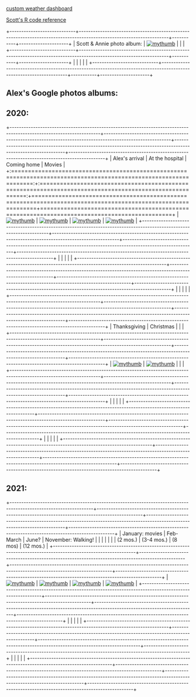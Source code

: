 [custom weather dashboard](docs/SRM_weather7.html)

[Scott's R code reference](docs/SRM_code.html)

+----------------------------+--------------------------------------------------------------------------------------------------------------------+-----------+---------------------+
| Scott & Annie photo album: | [![mythumb](images/Scott%20n%20Annie%20thm.jpg "Scott & Annie 2020")](https://photos.app.goo.gl/Lyh4CcWdFuuiufuv5) |           |                     |
+----------------------------+--------------------------------------------------------------------------------------------------------------------+-----------+---------------------+
|                            |                                                                                                                    |           |                     |
+----------------------------+--------------------------------------------------------------------------------------------------------------------+-----------+---------------------+

## Alex's Google photos albums:

## 2020:

+--------------------------------------------------------------------------------------------------------------------+----------------------------------------------------------------------------------------------------------+-------------------------------------------------------------------------------------------------------------+---------------------------------------------------------------------------------------------+
| Alex's arrival                                                                                                     | At the hospital                                                                                          | Coming home                                                                                                 | Movies                                                                                      |
+:==================================================================================================================:+:========================================================================================================:+=============================================================================================================+=============================================================================================+
| [![mythumb](images/introducing-alex-galen-marion_thm.jpg "Birthday")](https://photos.app.goo.gl/UsbqoToZ5JBLwnLX9) | [![mythumb](images/hospital_thm.jpg "At the hospital")](https://photos.app.goo.gl/Msw5y5udBryZNi338)     | [![mythumb](images/coming%20home%202%20thm.jpg "Coming home")](https://photos.app.goo.gl/KvWUrYm67uxNgAHp7) | [![mythumb](images/movies%20thm.png "Movies")](https://photos.app.goo.gl/4mnHxyz3WaqjsbZn9) |
+--------------------------------------------------------------------------------------------------------------------+----------------------------------------------------------------------------------------------------------+-------------------------------------------------------------------------------------------------------------+---------------------------------------------------------------------------------------------+
|                                                                                                                    |                                                                                                          |                                                                                                             |                                                                                             |
+--------------------------------------------------------------------------------------------------------------------+----------------------------------------------------------------------------------------------------------+-------------------------------------------------------------------------------------------------------------+---------------------------------------------------------------------------------------------+
|                                                                                                                    |                                                                                                          |                                                                                                             |                                                                                             |
+--------------------------------------------------------------------------------------------------------------------+----------------------------------------------------------------------------------------------------------+-------------------------------------------------------------------------------------------------------------+---------------------------------------------------------------------------------------------+
| Thanksgiving                                                                                                       | Christmas                                                                                                |                                                                                                             |                                                                                             |
+--------------------------------------------------------------------------------------------------------------------+----------------------------------------------------------------------------------------------------------+-------------------------------------------------------------------------------------------------------------+---------------------------------------------------------------------------------------------+
| [![mythumb](images/thanskgiving%20thm.jpg "Thanksgiving")](https://photos.app.goo.gl/9DxJhFJFUpnhJAe86)            | [![mythumb](images/christmas%20thm2.jpg "First Christmas")](https://photos.app.goo.gl/rDrpdgzfQ8Rj3SrD6) |                                                                                                             |                                                                                             |
+--------------------------------------------------------------------------------------------------------------------+----------------------------------------------------------------------------------------------------------+-------------------------------------------------------------------------------------------------------------+---------------------------------------------------------------------------------------------+
|                                                                                                                    |                                                                                                          |                                                                                                             |                                                                                             |
+--------------------------------------------------------------------------------------------------------------------+----------------------------------------------------------------------------------------------------------+-------------------------------------------------------------------------------------------------------------+---------------------------------------------------------------------------------------------+
|                                                                                                                    |                                                                                                          |                                                                                                             |                                                                                             |
+--------------------------------------------------------------------------------------------------------------------+----------------------------------------------------------------------------------------------------------+-------------------------------------------------------------------------------------------------------------+---------------------------------------------------------------------------------------------+

## 2021:

+-----------------------------------------------------------------------------------------------------------------+-------------------------------------------------------------------------------------------------+-------------------------------------------------------------------------------------------------------------------------+-------------------------------------------------------------------------------------------------+
| January: movies                                                                                                 | Feb-March                                                                                       | June?                                                                                                                   | November: Walking!                                                                              |
|                                                                                                                 |                                                                                                 |                                                                                                                         |                                                                                                 |
| (2 mos.)                                                                                                        | (3-4 mos.)                                                                                      | (8 mos)                                                                                                                 | (12 mos.)                                                                                       |
+-----------------------------------------------------------------------------------------------------------------+-------------------------------------------------------------------------------------------------+-------------------------------------------------------------------------------------------------------------------------+-------------------------------------------------------------------------------------------------+
| [![mythumb](images/Jan%20movies%20thm.jpg "Movies from Jan 2021")](https://photos.app.goo.gl/Li67ZVJuo2Hgy5Gn6) | [![mythumb](images/3-4%20mos%20thm.jpg "3-4 mos")](https://photos.app.goo.gl/snuXCZF9zKHdtegE9) | [![mythumb](images/pre-crawling%20thm.jpg "last of the pre-crawling era")](https://photos.app.goo.gl/a3Ltsy1xZ3wZJPWH9) | [![mythumb](images/walking%20thm.jpg "Walking!!")](https://photos.app.goo.gl/SK3Sv5So67rF2tHn7) |
+-----------------------------------------------------------------------------------------------------------------+-------------------------------------------------------------------------------------------------+-------------------------------------------------------------------------------------------------------------------------+-------------------------------------------------------------------------------------------------+
|                                                                                                                 |                                                                                                 |                                                                                                                         |                                                                                                 |
+-----------------------------------------------------------------------------------------------------------------+-------------------------------------------------------------------------------------------------+-------------------------------------------------------------------------------------------------------------------------+-------------------------------------------------------------------------------------------------+
|                                                                                                                 |                                                                                                 |                                                                                                                         |                                                                                                 |
+-----------------------------------------------------------------------------------------------------------------+-------------------------------------------------------------------------------------------------+-------------------------------------------------------------------------------------------------------------------------+-------------------------------------------------------------------------------------------------+

